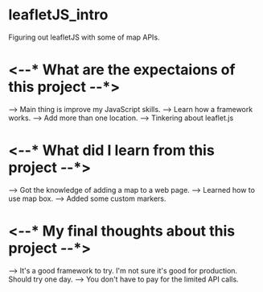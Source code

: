 # leafletJS_intro
Figuring out leafletJS with some of map APIs.

# <*-*-* What are the expectaions of this project *-*-*>
 --> Main thing is improve my JavaScript skills.
 --> Learn how a framework works.
 --> Add more than one location.
 --> Tinkering about leaflet.js

# <*-*-* What did I learn from this project *-*-*>
 --> Got the knowledge of adding a map to a web page.
 --> Learned how to use map box.
 --> Added some custom markers.

# <*-*-* My final thoughts about this project *-*-*>
--> It's a good framework to try. I'm not sure it's good for production.
    Should try one day.
--> You don't have to pay for the limited API calls.
